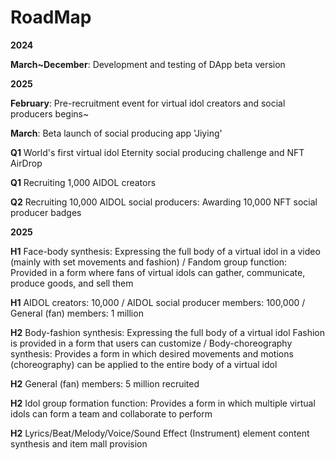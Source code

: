 # RoadMap

**2024**&#x20;

**March\~December**: Development and testing of DApp beta version



**2025**&#x20;

**February**: Pre-recruitment event for virtual idol creators and social producers begins\~

**March**: Beta launch of social producing app 'Jiying'&#x20;

**Q1** World's first virtual idol Eternity social producing challenge and NFT AirDrop&#x20;

**Q1** Recruiting 1,000 AIDOL creators

**Q2** Recruiting 10,000 AIDOL social producers: Awarding 10,000 NFT social producer badges



**2025**

&#x20;**H1** Face-body synthesis: Expressing the full body of a virtual idol in a video (mainly with set movements and fashion) / Fandom group function: Provided in a form where fans of virtual idols can gather, communicate, produce goods, and sell them

**H1** AIDOL creators: 10,000 / AIDOL social producer members: 100,000 / General (fan) members: 1 million&#x20;

**H2** Body-fashion synthesis: Expressing the full body of a virtual idol Fashion is provided in a form that users can customize / Body-choreography synthesis: Provides a form in which desired movements and motions (choreography) can be applied to the entire body of a virtual idol&#x20;

**H2** General (fan) members: 5 million recruited&#x20;

**H2** Idol group formation function: Provides a form in which multiple virtual idols can form a team and collaborate to perform&#x20;

**H2** Lyrics/Beat/Melody/Voice/Sound Effect (Instrument) element content synthesis and item mall provision



##




